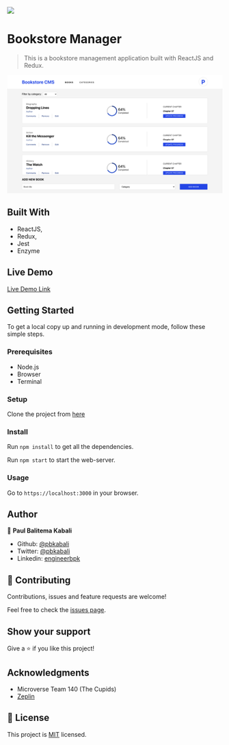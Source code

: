 ![](https://img.shields.io/badge/Microverse-blueviolet)

# Bookstore Manager

> This is a bookstore management application built with ReactJS and Redux.

![screenshot](./src/images/app_screenshot.png)

## Built With

- ReactJS,
- Redux,
- Jest
- Enzyme

## Live Demo

[Live Demo Link](https://dry-garden-92123.herokuapp.com/)

## Getting Started

To get a local copy up and running in development mode, follow these simple steps.

### Prerequisites

- Node.js
- Browser
- Terminal

### Setup

Clone the project from [here](https://github.com/pbkabali/Bookstore)

### Install

Run `npm install` to get all the dependencies.

Run `npm start` to start the web-server.

### Usage

Go to `https://localhost:3000` in your browser.

## Author

👤 **Paul Balitema Kabali**

- Github: [@pbkabali](https://github.com/pbkabali)
- Twitter: [@pbkabali](https://twitter.com/pbkabali)
- Linkedin: [engineerbpk](https://linkedin.com/in/engineerbpk)

## 🤝 Contributing

Contributions, issues and feature requests are welcome!

Feel free to check the [issues page](https://github.com/pbkabali/Bookstore/issues).

## Show your support

Give a ⭐️ if you like this project!

## Acknowledgments

- Microverse Team 140 (The Cupids)
- [Zeplin](app.zeplin.i)

## 📝 License

This project is [MIT](https://opensource.org/licenses/MIT) licensed.
